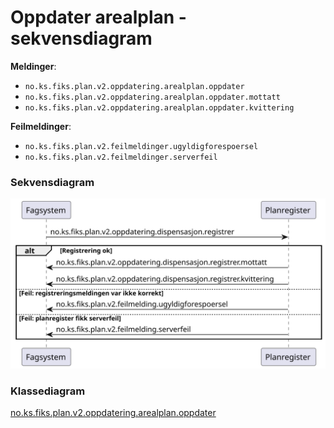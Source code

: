 # Oppdater arealplan - sekvensdiagram

**Meldinger**:
- `no.ks.fiks.plan.v2.oppdatering.arealplan.oppdater`
- `no.ks.fiks.plan.v2.oppdatering.arealplan.oppdater.mottatt`
- `no.ks.fiks.plan.v2.oppdatering.arealplan.oppdater.kvittering`

**Feilmeldinger**:
- `no.ks.fiks.plan.v2.feilmeldinger.ugyldigforespoersel`
- `no.ks.fiks.plan.v2.feilmeldinger.serverfeil`

### Sekvensdiagram
![sekvensdiagram](sequence-diagram.svg)


### Klassediagram

[no.ks.fiks.plan.v2.oppdatering.arealplan.oppdater](./../../ClassDiagrams/no.ks.fiks.plan.v2.oppdatering.arealplan.oppdater/README.md)
